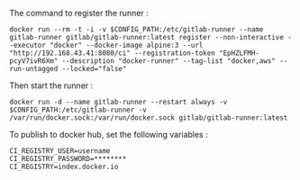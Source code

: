 The command to register the runner :

```
docker run --rm -t -i -v $CONFIG_PATH:/etc/gitlab-runner --name gitlab-runner gitlab/gitlab-runner:latest register --non-interactive --executor "docker" --docker-image alpine:3 --url "http://192.168.43.41:8080/ci" --registration-token "EpHZLFMH-pcyV7ivR6Xm" --description "docker-runner" --tag-list "docker,aws" --run-untagged --locked="false"
```

Then start the runner :

```
docker run -d --name gitlab-runner --restart always -v $CONFIG_PATH:/etc/gitlab-runner -v /var/run/docker.sock:/var/run/docker.sock gitlab/gitlab-runner:latest
```

To publish to docker hub, set the following variables :

```
CI_REGISTRY_USER=username
CI_REGISTRY_PASSWORD=********
CI_REGISTRY=index.docker.io
```
